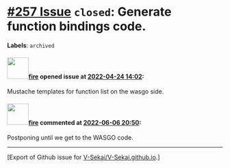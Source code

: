 # [\#257 Issue](https://github.com/V-Sekai/V-Sekai.github.io/issues/257) `closed`: Generate function bindings code.
**Labels**: `archived`


#### <img src="https://avatars.githubusercontent.com/u/32321?u=c2e06a3d2b49a467aa907e54aa259516440267cc&v=4" width="50">[fire](https://github.com/fire) opened issue at [2022-04-24 14:02](https://github.com/V-Sekai/V-Sekai.github.io/issues/257):

Mustache templates for function list on the wasgo side.

#### <img src="https://avatars.githubusercontent.com/u/32321?u=c2e06a3d2b49a467aa907e54aa259516440267cc&v=4" width="50">[fire](https://github.com/fire) commented at [2022-06-06 20:50](https://github.com/V-Sekai/V-Sekai.github.io/issues/257#issuecomment-1147912414):

Postponing until we get to the WASGO code.


-------------------------------------------------------------------------------



[Export of Github issue for [V-Sekai/V-Sekai.github.io](https://github.com/V-Sekai/V-Sekai.github.io).]
